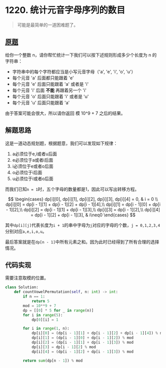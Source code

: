 # 1220. 统计元音字母序列的数目

> 可能是最简单的一道困难题了。

## [原题](https://leetcode-cn.com/problems/count-vowels-permutation)

给你一个整数 n，请你帮忙统计一下我们可以按下述规则形成多少个长度为 n 的字符串：

+ 字符串中的每个字符都应当是小写元音字母（'a', 'e', 'i', 'o', 'u'）
+ 每个元音 'a' 后面都只能跟着 'e'
+ 每个元音 'e' 后面只能跟着 'a' 或者是 'i'
+ 每个元音 'i' 后面 __不能__ 再跟着另一个 'i'
+ 每个元音 'o' 后面只能跟着 'i' 或者是 'u'
+ 每个元音 'u' 后面只能跟着 'a'

由于答案可能会很大，所以请你返回 模 10^9 + 7 之后的结果。

## 解题思路

这是一道动态规划题，根据题意，我们可以发现如下规律：

1. a必须位于e,i或者u后面
2. e必须位于a或者i后面
3. i必须位于e或者o后面
4. o必须位于i后面
5. u必须位于i或者o后面

而我们已知`n = 1`时，五个字母的数量都是1，因此可以写出转移方程。

$$
\begin{cases}
    dp[i][0], dp[i][1], dp[i][2], dp[i][3], dp[i][4] = 0, & i = 0 \\
    dp[i][0] = dp[i - 1][1] + dp[i - 1][2] + dp[i - 1][4],\\
    dp[i][1] = dp[i - 1][0] + dp[i - 1][2],\\
    dp[i][2] = dp[i - 1][1] + dp[i - 1][3],\\
    dp[i][3] = dp[i - 1][2],\\
    dp[i][4] = dp[i - 1][2] + dp[i - 1][3], & i\neq0
\end{cases}
$$

其中`dp[i][j]`代表长度为`i + 1`的串中字母为`j`对应的字母的个数，`j = 0,1,2,3,4`分别对应`a,e,i,o,u`。

最后答案就是在`dp[n - 1]`中所有元素之和。因为此时已经得到了所有合理的选择情况。

## 代码实现

需要注意取模的位置。

```Python
class Solution:
    def countVowelPermutation(self, n: int) -> int:
        if n == 1:
            return 5
        mod = 10**9 + 7
        dp = [[0] * 5 for _ in range(n)]
        for i in range(5):
            dp[0][i] = 1

        for i in range(1, n):
            dp[i][0] = (dp[i - 1][1] + dp[i - 1][2] + dp[i - 1][4]) % mod
            dp[i][1] = (dp[i - 1][0] + dp[i - 1][2]) % mod
            dp[i][2] = (dp[i - 1][1] + dp[i - 1][3]) % mod
            dp[i][3] = dp[i - 1][2] % mod
            dp[i][4] = (dp[i - 1][2] + dp[i - 1][3]) % mod

        return sum(dp[n - 1]) % mod
```
